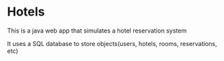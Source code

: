 # Hotels

This is a java web app that simulates a hotel reservation system

It uses a SQL database to store objects(users, hotels, rooms, reservations, etc)

